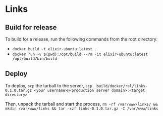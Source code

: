 # Links

## Build for release

To build for a release, run the following commands from the root directory:

* `docker build -t elixir-ubuntu:latest .`
* `docker run -v $(pwd):/opt/build --rm -it elixir-ubuntu:latest /opt/build/bin/build`

## Deploy

To deploy, `scp` the tarball to the server, `scp _build/docker/rel/links-0.1.0.tar.gz <your username>@<production server domain>:<target directory>`

Then, unpack the tarball and start the process, `rm -rf /var/www/links/ && mkdir /var/www/links && tar -xzf links-0.1.0.tar.gz -C /var/www/links`